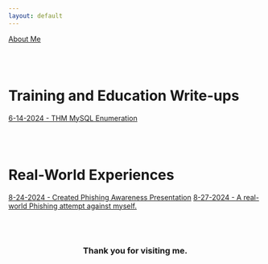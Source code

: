 ```yaml
---
layout: default
---
```


[About Me](./aboutme.md)  

<br/><br/>
# Training and Education Write-ups

[6-14-2024 - THM MySQL Enumeration](./20240614-thm-mysqlenumeration.md)

<br/><br/>
# Real-World Experiences

[8-24-2024 - Created Phishing Awareness Presentation](./20240824-grc-phishaware.md)
[8-27-2024 - A real-world Phishing attempt against myself.](./20240827-real-phish.md)  



<br/><br/>
<h3 style="text-align: center;" markdown="1">Thank you for visiting me.</h3>

